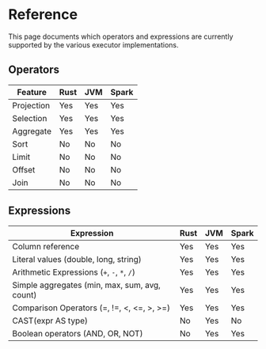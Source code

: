 # Reference

This page documents which operators and expressions are currently supported by the various executor implementations.

## Operators

| Feature    | Rust  | JVM   | Spark |
|------------|-------|-------|-------|
|Projection  | Yes   | Yes   | Yes   |
|Selection   | Yes   | Yes   | Yes   |
|Aggregate   | Yes   | Yes   | Yes   |
|Sort        | No    | No    | No    |
|Limit       | No    | No    | No    |
|Offset      | No    | No    | No    |
|Join        | No    | No    | No    |

## Expressions

| Expression                                       | Rust | JVM  | Spark |
| ------------------------------------------------ | ---- | ---- | ----- |
| Column reference                                 | Yes  | Yes  | Yes   |
| Literal values (double, long, string)            | Yes  | Yes  | Yes   |
| Arithmetic Expressions (`+`, `-`, `*`, `/`)      | Yes  | Yes  | Yes   |
| Simple aggregates (min, max, sum, avg, count)    | Yes  | Yes  | Yes   |
| Comparison Operators (=, !=, <, <=, >, >=)       | Yes  | Yes  | Yes   |
| CAST(expr AS type)                               | No   | Yes  | No    |
| Boolean operators (AND, OR, NOT)                 | No   | Yes  | Yes   |
